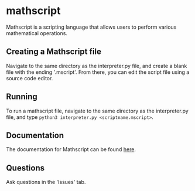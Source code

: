 # mathscript

Mathscript is a scripting language that allows users to perform various mathematical operations.

## Creating a Mathscript file

Navigate to the same directory as the interpreter.py file, and create a blank file with the ending '.mscript'. From there, you can edit the script file using a source code editor.

## Running

To run a mathscript file, navigate to the same directory as the interpreter.py file, and type `python3 interpreter.py <scriptname.mscript>`.

## Documentation

The documentation for Mathscript can be found [here](https://eyx092.github.io/mathscript-documentation/docs.html).

## Questions

Ask questions in the 'Issues' tab.
